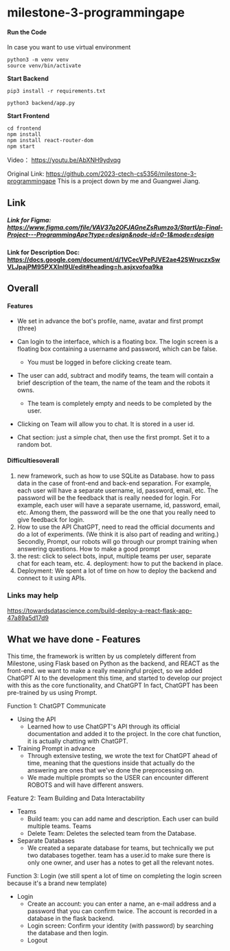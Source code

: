 # milestone-3-programmingape
#### Run the Code

In case you want to use virtual environment

``` shell
python3 -m venv venv
source venv/bin/activate
```

**Start Backend**

``` shell
pip3 install -r requirements.txt
```

```shell
python3 backend/app.py
```

**Start Frontend**

``` shell
cd frontend
npm install
npm install react-router-dom
npm start
```

Video： https://youtu.be/AbXNH9ydvqg

Original Link: https://github.com/2023-ctech-cs5356/milestone-3-programmingape
This is a project down by me and Guangwei Jiang.

## Link
##### Link for Figma: https://www.figma.com/file/VAV37q2OFJAGneZsRumzo3/StartUp-Final-Project---ProgrammingApe?type=design&node-id=0-1&mode=design
#### Link for Description Doc: https://docs.google.com/document/d/1VCecVPePJVE2ae42SWruczxSwVLJpajPM95PXXInl9U/edit#heading=h.asjxvofoa9ka

## Overall
#### Features

- We set in advance the bot's profile, name, avatar and first prompt (three)
- Can login to the interface, which is a floating box. The login screen is a floating box containing a username and password, which can be false.
  - You must be logged in before clicking create team.

- The user can add, subtract and modify teams, the team will contain a brief description of the team, the name of the team and the robots it owns.
  - The team is completely empty and needs to be completed by the user.

- Clicking on Team will allow you to chat. It is stored in a user id.

- Chat section: just a simple chat, then use the first prompt. Set it to a random bot.

#### Difficultiesoverall

1. new framework, such as how to use SQLite as Database. how to pass data in the case of front-end and back-end separation. For example, each user will have a separate username, id, password, email, etc. The password will be the feedback that is really needed for login. For example, each user will have a separate username, id, password, email, etc. Among them, the password will be the one that you really need to give feedback for login.
2. How to use the API ChatGPT, need to read the official documents and do a lot of experiments. (We think it is also part of reading and writing.) Secondly, Prompt, our robots will go through our prompt training when answering questions. How to make a good prompt
3. the rest: click to select bots, input, multiple teams per user, separate chat for each team, etc. 4. deployment: how to put the backend in place.
4. Deployment: We spent a lot of time on how to deploy the backend and connect to it using APIs.

### Links may help

https://towardsdatascience.com/build-deploy-a-react-flask-app-47a89a5d17d9

## What we have done - Features

This time, the framework is written by us completely different from Milestone, using Flask based on Python as the backend, and REACT as the front-end. we want to make a really meaningful project, so we added ChatGPT AI to the development this time, and started to develop our project with this as the core functionality, and ChatGPT In fact, ChatGPT has been pre-trained by us using Prompt.

Function 1: ChatGPT Communicate

- Using the API
  - Learned how to use ChatGPT's API through its official documentation and added it to the project. In the core chat function, it is actually chatting with ChatGPT.
- Training Prompt in advance
  - Through extensive testing, we wrote the text for ChatGPT ahead of time, meaning that the questions inside that actually do the answering are ones that we've done the preprocessing on.
  - We made multiple prompts so the USER can encounter different ROBOTS and will have different answers.

Feature 2: Team Building and Data Interactability

- Teams
  - Build team: you can add name and description. Each user can build multiple teams. Teams
  - Delete Team: Deletes the selected team from the Database.
- Separate Databases
  - We created a separate database for teams, but technically we put two databases together. team has a user.id to make sure there is only one owner, and user has a notes to get all the relevant notes.

Function 3: Login (we still spent a lot of time on completing the login screen because it's a brand new template)

- Login
  - Create an account: you can enter a name, an e-mail address and a password that you can confirm twice. The account is recorded in a database in the flask backend.
  - Login screen: Confirm your identity (with password) by searching the database and then login.
  - Logout

